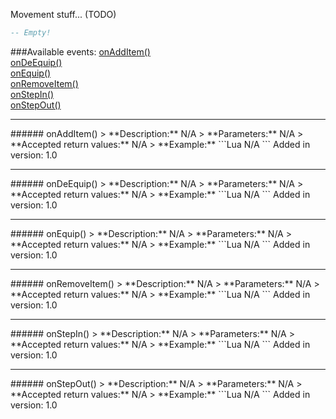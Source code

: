 Movement stuff... (TODO)
```Lua
-- Empty!
```
###Available events:
[onAddItem()](#onAddItem)  
[onDeEquip()](#onDeEquip)  
[onEquip()](#onEquip)  
[onRemoveItem()](#onRemoveItem)  
[onStepIn()](#onStepIn)  
[onStepOut()](#onStepOut)  


***

<a name="onAddItem"/>
###### onAddItem()
> **Description:** N/A  
> **Parameters:** N/A  
> **Accepted return values:** N/A  
> **Example:** 
```Lua
N/A  
```
Added in version: 1.0

***

<a name="onDeEquip"/>
###### onDeEquip()
> **Description:** N/A  
> **Parameters:** N/A  
> **Accepted return values:** N/A  
> **Example:** 
```Lua
N/A  
```
Added in version: 1.0

***

<a name="onEquip"/>
###### onEquip()
> **Description:** N/A  
> **Parameters:** N/A  
> **Accepted return values:** N/A  
> **Example:** 
```Lua
N/A  
```
Added in version: 1.0

***

<a name="onRemoveItem"/>
###### onRemoveItem()
> **Description:** N/A  
> **Parameters:** N/A  
> **Accepted return values:** N/A  
> **Example:** 
```Lua
N/A  
```
Added in version: 1.0

***

<a name="onStepIn"/>
###### onStepIn()
> **Description:** N/A  
> **Parameters:** N/A  
> **Accepted return values:** N/A  
> **Example:** 
```Lua
N/A  
```
Added in version: 1.0

***

<a name="onStepOut"/>
###### onStepOut()
> **Description:** N/A  
> **Parameters:** N/A  
> **Accepted return values:** N/A  
> **Example:** 
```Lua
N/A  
```
Added in version: 1.0